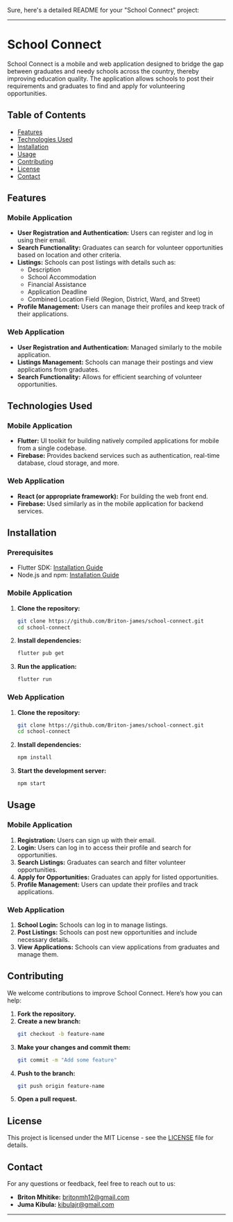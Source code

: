 Sure, here's a detailed README for your "School Connect" project:

---

# School Connect

School Connect is a mobile and web application designed to bridge the gap between graduates and needy schools across the country, thereby improving education quality. The application allows schools to post their requirements and graduates to find and apply for volunteering opportunities.

## Table of Contents
- [Features](#features)
- [Technologies Used](#technologies-used)
- [Installation](#installation)
- [Usage](#usage)
- [Contributing](#contributing)
- [License](#license)
- [Contact](#contact)

## Features

### Mobile Application
- **User Registration and Authentication:** Users can register and log in using their email.
- **Search Functionality:** Graduates can search for volunteer opportunities based on location and other criteria.
- **Listings:** Schools can post listings with details such as:
  - Description
  - School Accommodation
  - Financial Assistance
  - Application Deadline
  - Combined Location Field (Region, District, Ward, and Street)
- **Profile Management:** Users can manage their profiles and keep track of their applications.

### Web Application
- **User Registration and Authentication:** Managed similarly to the mobile application.
- **Listings Management:** Schools can manage their postings and view applications from graduates.
- **Search Functionality:** Allows for efficient searching of volunteer opportunities.

## Technologies Used

### Mobile Application
- **Flutter:** UI toolkit for building natively compiled applications for mobile from a single codebase.
- **Firebase:** Provides backend services such as authentication, real-time database, cloud storage, and more.

### Web Application
- **React (or appropriate framework):** For building the web front end.
- **Firebase:** Used similarly as in the mobile application for backend services.

## Installation

### Prerequisites
- Flutter SDK: [Installation Guide](https://flutter.dev/docs/get-started/install)
- Node.js and npm: [Installation Guide](https://nodejs.org/)

### Mobile Application

1. **Clone the repository:**
    ```sh
    git clone https://github.com/Briton-james/school-connect.git
    cd school-connect
    ```

2. **Install dependencies:**
    ```sh
    flutter pub get
    ```

3. **Run the application:**
    ```sh
    flutter run
    ```

### Web Application

1. **Clone the repository:**
    ```sh
    git clone https://github.com/Briton-james/school-connect.git
    cd school-connect
    ```

2. **Install dependencies:**
    ```sh
    npm install
    ```

3. **Start the development server:**
    ```sh
    npm start
    ```

## Usage

### Mobile Application
1. **Registration:** Users can sign up with their email.
2. **Login:** Users can log in to access their profile and search for opportunities.
3. **Search Listings:** Graduates can search and filter volunteer opportunities.
4. **Apply for Opportunities:** Graduates can apply for listed opportunities.
5. **Profile Management:** Users can update their profiles and track applications.

### Web Application
1. **School Login:** Schools can log in to manage listings.
2. **Post Listings:** Schools can post new opportunities and include necessary details.
3. **View Applications:** Schools can view applications from graduates and manage them.

## Contributing

We welcome contributions to improve School Connect. Here’s how you can help:

1. **Fork the repository.**
2. **Create a new branch:**
    ```sh
    git checkout -b feature-name
    ```
3. **Make your changes and commit them:**
    ```sh
    git commit -m "Add some feature"
    ```
4. **Push to the branch:**
    ```sh
    git push origin feature-name
    ```
5. **Open a pull request.**

## License

This project is licensed under the MIT License - see the [LICENSE](LICENSE) file for details.

## Contact

For any questions or feedback, feel free to reach out to us:

- **Briton Mhitike:** [britonmh12@gmail.com](mailto:britonmh12@gmail.com)
- **Juma Kibula:** [kibulajr@gmail.com](mailto:kibulajr@gmail.com)

---

